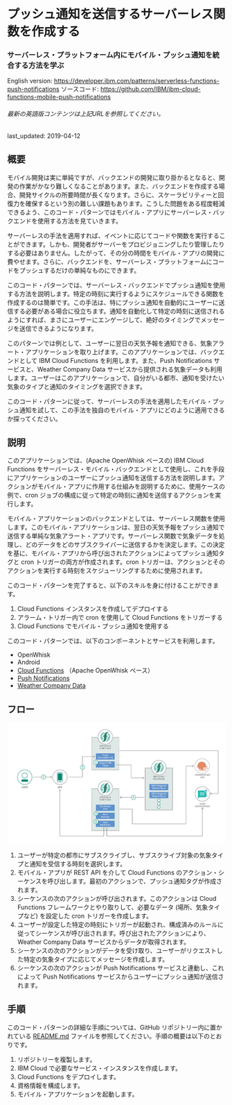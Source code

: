 # プッシュ通知を送信するサーバーレス関数を作成する

### サーバーレス・プラットフォーム内にモバイル・プッシュ通知を統合する方法を学ぶ

English version: https://developer.ibm.com/patterns/serverless-functions-push-notifications
ソースコード: https://github.com/IBM/ibm-cloud-functions-mobile-push-notifications

###### 最新の英語版コンテンツは上記URLを参照してください。
last_updated: 2019-04-12

 
## 概要

モバイル開発は実に単純ですが、バックエンドの開発に取り掛かるとなると、開発の作業がかなり難しくなることがあります。また、バックエンドを作成する場合、開発サイクルの所要時間が長くなります。さらに、スケーラビリティーと回復力を確保するという別の難しい課題もあります。こうした問題をある程度軽減できるよう、このコード・パターンではモバイル・アプリにサーバーレス・バックエンドを使用する方法を見ていきます。

サーバーレスの手法を適用すれば、イベントに応じてコードや関数を実行することができます。しかも、開発者がサーバーをプロビジョニングしたり管理したりする必要はありません。したがって、その分の時間をモバイル・アプリの開発に費やせます。さらに、バックエンドを、サーバーレス・プラットフォームにコードをプッシュするだけの単純なものにできます。

このコード・パターンでは、サーバーレス・バックエンドでプッシュ通知を使用する方法を説明します。特定の時刻に実行するようにスケジュールできる関数を作成するのは簡単です。この手法は、特にプッシュ通知を自動的にユーザーに送信する必要がある場合に役立ちます。通知を自動化して特定の時刻に送信されるようにすれば、まさにユーザーにエンゲージして、絶好のタイミングでメッセージを送信できるようになります。

このパターンでは例として、ユーザーに翌日の天気予報を通知できる、気象アラート・アプリケーションを取り上げます。このアプリケーションでは、バックエンドとして IBM Cloud Functions を利用します。また、Push Notifications サービスと、Weather Company Data サービスから提供される気象データも利用します。ユーザーはこのアプリケーションで、自分がいる都市、通知を受けたい気象のタイプと通知のタイミングを選択できます。

このコード・パターンに従って、サーバーレスの手法を適用したモバイル・プッシュ通知を試して、この手法を独自のモバイル・アプリにどのように適用できるか探ってください。

## 説明

このアプリケーションでは、(Apache OpenWhisk ベースの) IBM Cloud Functions をサーバーレス・モバイル・バックエンドとして使用し、これを手段にアプリケーションのユーザーにプッシュ通知を送信する方法を説明します。アクションがモバイル・アプリに作用する仕組みを説明するために、使用ケースの例で、cron ジョブの構成に従って特定の時刻に通知を送信するアクションを実行します。

モバイル・アプリケーションのバックエンドとしては、サーバーレス関数を使用します。このモバイル・アプリケーションは、翌日の天気予報をプッシュ通知で送信する単純な気象アラート・アプリです。サーバーレス関数で気象データを処理し、どのデータをどのサブスクライバーに送信するかを決定します。この決定を基に、モバイル・アプリから呼び出されたアクションによってプッシュ通知タグと cron トリガーの両方が作成されます。cron トリガーは、アクションとそのアクションを実行する時刻をスケジューリングするために使用されます。

このコード・パターンを完了すると、以下のスキルを身に付けることができます。

1. Cloud Functions インスタンスを作成してデプロイする
2. アラーム・トリガー内で cron を使用して Cloud Functions をトリガーする
3. Cloud Functions でモバイル・プッシュ通知を使用する

このコード・パターンでは、以下のコンポーネントとサービスを利用します。

* OpenWhisk
* Android
* [Cloud Functions](https://cloud.ibm.com/openwhisk?cm_sp=ibmdev-_-developer-patterns-_-cloudreg) （Apache OpenWhisk ベース）
* [Push Notifications](https://cloud.ibm.com/catalog/services/push-notifications?cm_sp=ibmdev-_-developer-patterns-_-cloudreg)
* [Weather Company Data](https://cloud.ibm.com/catalog/services/weather-company-data?cm_sp=ibmdev-_-developer-patterns-_-cloudreg)

## フロー

![サーバーレス関数によるプッシュ通知のフロー](./images/serverless-functions-push-flow-diagram.png)

1. ユーザーが特定の都市にサブスクライブし、サブスクライブ対象の気象タイプと通知を受信する時刻を選択します。
1. モバイル・アプリが REST API を介して Cloud Functions のアクション・シーケンスを呼び出します。最初のアクションで、プッシュ通知タグが作成されます。
1. シーケンスの次のアクションが呼び出されます。このアクションは Cloud Functions フレームワークとやり取りして、必要なデータ (場所、気象タイプなど) を設定した cron トリガーを作成します。
1. ユーザーが設定した特定の時刻にトリガーが起動され、構成済みのルールに従ってシーケンスが呼び出されます。呼び出されたアクションにより、Weather Company Data サービスからデータが取得されます。
1. シーケンスの次のアクションがデータを受け取り、ユーザーがリクエストした特定の気象タイプに応じてメッセージを作成します。
1. シーケンスの次のアクションが Push Notifications サービスと連動し、これによって Push Notifications サービスからユーザーにプッシュ通知が送信されます。

## 手順

このコード・パターンの詳細な手順については、GitHub リポジトリー内に置かれている [README.md](https://github.com/IBM/ibm-cloud-functions-mobile-push-notifications/blob/master/README.md) ファイルを参照してください。手順の概要は以下のとおりです。

1. リポジトリーを複製します。
1. IBM Cloud で必要なサービス・インスタンスを作成します。
1. Cloud Functions をデプロイします。
1. 資格情報を構成します。
1. モバイル・アプリケーションを起動します。
